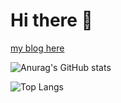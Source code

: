 # Hi there 👋

[my blog here](https://shadow3aaa.github.io/blog)

![Anurag's GitHub stats](https://github-readme-stats.vercel.app/api?username=shadow3aaa&show_icons=true&theme=radical)

![Top Langs](https://github-readme-stats.vercel.app/api/top-langs/?username=shadow3aaa&theme=radical&layout=donut)
